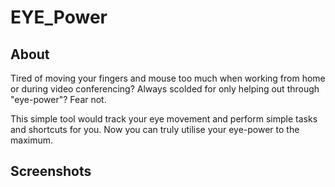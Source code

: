 # EYE_Power

## About

Tired of moving your fingers and mouse too much when working from home or during video conferencing? Always scolded for only helping out through "eye-power"? Fear not.

This simple tool would track your eye movement and perform simple tasks and shortcuts for you. Now you can truly utilise your eye-power to the maximum.

## Screenshots

